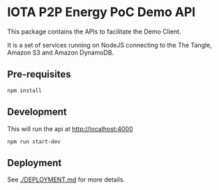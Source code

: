 # IOTA P2P Energy PoC Demo API 

This package contains the APIs to facilitate the Demo Client.

It is a set of services running on NodeJS connecting to the The Tangle, Amazon S3 and Amazon DynamoDB.

## Pre-requisites

```shell
npm install
```

## Development

This will run the api at <http://localhost:4000>

```shell
npm run start-dev
```

## Deployment

See [./DEPLOYMENT.md](./DEPLOYMENT.md) for more details.
